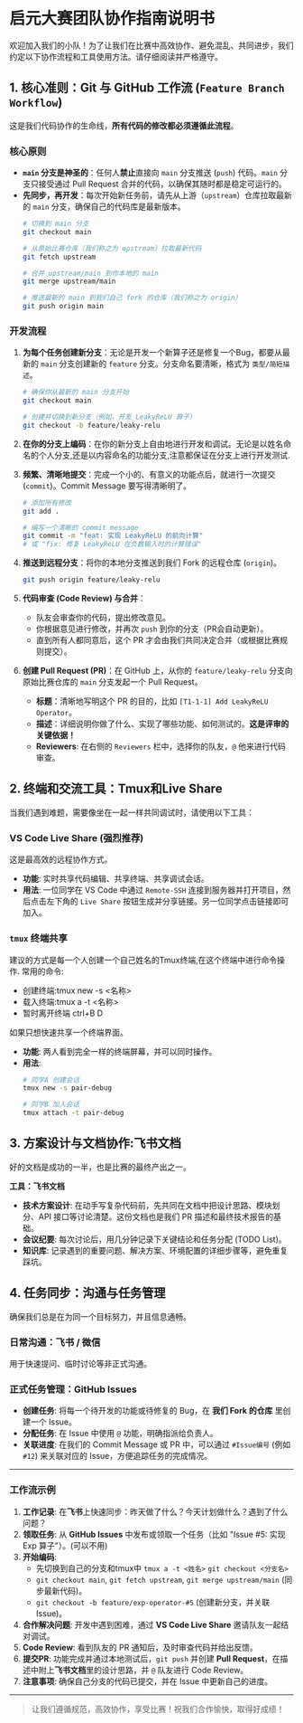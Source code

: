 # 启元大赛团队协作指南说明书

欢迎加入我们的小队！为了让我们在比赛中高效协作、避免混乱、共同进步，我们约定以下协作流程和工具使用方法。请仔细阅读并严格遵守。

## 1. 核心准则：Git 与 GitHub 工作流 (`Feature Branch Workflow`)

这是我们代码协作的生命线，**所有代码的修改都必须遵循此流程**。

### 核心原则
*   **`main` 分支是神圣的**：任何人**禁止**直接向 `main` 分支推送 (`push`) 代码。`main` 分支只接受通过 Pull Request 合并的代码，以确保其随时都是稳定可运行的。
*   **先同步，再开发**：每次开始新任务前，请先从上游（`upstream`）仓库拉取最新的 `main` 分支，确保自己的代码库是最新版本。
    ```bash
    # 切换到 main 分支
    git checkout main

    # 从原始比赛仓库（我们称之为 upstream）拉取最新代码
    git fetch upstream
    
    # 合并 upstream/main 到你本地的 main
    git merge upstream/main
    
    # 推送最新的 main 到我们自己 fork 的仓库（我们称之为 origin）
    git push origin main
    ```

### 开发流程

1.  **为每个任务创建新分支**：无论是开发一个新算子还是修复一个Bug，都要从最新的 `main` 分支创建新的 `feature` 分支。分支命名要清晰，格式为 `类型/简短描述`。
    ```bash
    # 确保你从最新的 main 分支开始
    git checkout main 
    
    # 创建并切换到新分支（例如，开发 LeakyReLU 算子）
    git checkout -b feature/leaky-relu
    ```

2.  **在你的分支上编码**：在你的新分支上自由地进行开发和调试。无论是以姓名命名的个人分支,还是以内容命名的功能分支,注意都保证在分支上进行开发测试.

3.  **频繁、清晰地提交**：完成一个小的、有意义的功能点后，就进行一次提交 (`commit`)。Commit Message 要写得清晰明了。
    ```bash
    # 添加所有修改
    git add .

    # 编写一个清晰的 commit message
    git commit -m "feat: 实现 LeakyReLU 的前向计算"
    # 或 "fix: 修复 LeakyReLU 在负数输入时的计算错误"
    ```

4.  **推送到远程分支**：将你的本地分支推送到我们 Fork 的远程仓库 (`origin`)。
    ```bash
    git push origin feature/leaky-relu
    ```

5.  **代码审查 (Code Review) 与合并**：
    *   队友会审查你的代码，提出修改意见。
    *   你根据意见进行修改，并再次 `push` 到你的分支（PR会自动更新）。
    *   直到所有人都同意后，这个 PR 才会由我们共同决定合并（或根据比赛规则提交）。

6.  **创建 Pull Request (PR)**：在 GitHub 上，从你的 `feature/leaky-relu` 分支向原始比赛仓库的 `main` 分支发起一个 Pull Request。
    *   **标题**：清晰地写明这个 PR 的目的，比如 `[T1-1-1] Add LeakyReLU Operator`。
    *   **描述**：详细说明你做了什么、实现了哪些功能、如何测试的。**这是评审的关键依据！**
    *   **Reviewers**: 在右侧的 `Reviewers` 栏中，选择你的队友，`@` 他来进行代码审查。


## 2. 终端和交流工具：Tmux和Live Share

当我们遇到难题，需要像坐在一起一样共同调试时，请使用以下工具：

### VS Code Live Share (强烈推荐)
这是最高效的远程协作方式。
*   **功能**: 实时共享代码编辑、共享终端、共享调试会话。
*   **用法**: 一位同学在 VS Code 中通过 `Remote-SSH` 连接到服务器并打开项目，然后点击左下角的 `Live Share` 按钮生成并分享链接。另一位同学点击链接即可加入。

### `tmux` 终端共享
建议的方式是每一个人创建一个自己姓名的Tmux终端,在这个终端中进行命令操作.
常用的命令:
- 创建终端:tmux new -s <名称>
- 载入终端:tmux a -t <名称>
- 暂时离开终端 ctrl+B D

如果只想快速共享一个终端界面。
*   **功能**: 两人看到完全一样的终端屏幕，并可以同时操作。
*   **用法**:
    ```bash
    # 同学A 创建会话
    tmux new -s pair-debug

    # 同学B 加入会话
    tmux attach -t pair-debug
    ```

## 3. 方案设计与文档协作:飞书文档

好的文档是成功的一半，也是比赛的最终产出之一。

**工具：飞书文档**

*   **技术方案设计**: 在动手写复杂代码前，先共同在文档中把设计思路、模块划分、API 接口等讨论清楚。这份文档也是我们 PR 描述和最终技术报告的基础。
*   **会议纪要**: 每次讨论后，用几分钟记录下关键结论和任务分配 (TODO List)。
*   **知识库**: 记录遇到的重要问题、解决方案、环境配置的详细步骤等，避免重复踩坑。

## 4. 任务同步：沟通与任务管理

确保我们总是在为同一个目标努力，并且信息通畅。

### 日常沟通：飞书 / 微信
用于快速提问、临时讨论等非正式沟通。

### 正式任务管理：GitHub Issues
*   **创建任务**: 将每一个待开发的功能或待修复的 Bug，在 **我们 Fork 的仓库** 里创建一个 Issue。
*   **分配任务**: 在 Issue 中使用 `@` 功能，明确指派给负责人。
*   **关联进度**: 在我们的 Commit Message 或 PR 中，可以通过 `#Issue编号` (例如 `#12`) 来关联对应的 Issue，方便追踪任务的完成情况。

---

### 工作流示例 

1.  **工作记录**: 在**飞书**上快速同步：昨天做了什么？今天计划做什么？遇到了什么问题？
2.  **领取任务**: 从 **GitHub Issues** 中发布或领取一个任务（比如 "Issue #5: 实现 Exp 算子"）。(可以不用)
3.  **开始编码**:
    * 先切换到自己的分支和tmux中 `tmux a -t <姓名>` `git checkout <分支名>`
    *   `git checkout main`, `git fetch upstream`, `git merge upstream/main` (同步最新代码)。
    *   `git checkout -b feature/exp-operator-#5` (创建新分支，并关联 Issue)。
4.  **合作解决问题**: 开发中遇到困难，通过 **VS Code Live Share** 邀请队友一起结对调试。
6.  **Code Review**: 看到队友的 PR 通知后，及时审查代码并给出反馈。
5.  **提交PR**: 功能完成并通过本地测试后，`git push` 并创建 **Pull Request**，在描述中附上**飞书文档**里的设计思路，并 `@` 队友进行 Code Review。
7.  **注意事项**: 确保自己分支的代码已提交，并在 Issue 中更新自己的进度。

---

> 让我们遵循规范，高效协作，享受比赛！祝我们合作愉快，取得好成绩！